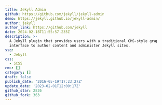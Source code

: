```yaml
---
title: Jekyll Admin
github: https://github.com/jekyll/jekyll-admin
demo: https://jekyll.github.io/jekyll-admin/
author: jekyll
author_link: https://github.com/jekyll
date: 2024-02-18T11:55:57.235Z
description: >-
  A Jekyll plugin that provides users with a traditional CMS-style graphical
  interface to author content and administer Jekyll sites.
ssg:
  - Jekyll
css:
  - SCSS
cms: []
category: []
draft: false
publish_date: '2016-05-19T17:23:27Z'
update_date: '2023-02-01T12:00:17Z'
github_star: 2836
github_fork: 363
---
```

